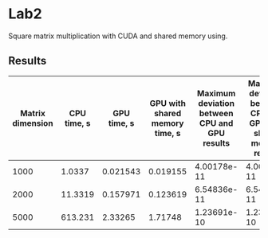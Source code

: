 # Lab2

Square matrix multiplication with CUDA and shared memory using.

## Results

| Matrix dimension | CPU time, s | GPU time, s | GPU with shared memory time, s | Maximum deviation between CPU and GPU results | Maximum deviation between CPU and GPU with shared memory results |
| --- | --- | --- | --- | --- | --- |
| 1000 | 1.0337 | 0.021543 | 0.019155 | 4.00178e-11 | 4.00178e-11 |
| 2000 | 11.3319 | 0.157971 | 0.123619 | 6.54836e-11 | 6.54836e-11 |
| 5000 | 613.231 | 2.33265 | 1.71748 | 1.23691e-10 | 1.23691e-10 |
